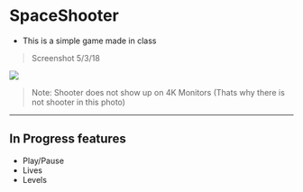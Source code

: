 SpaceShooter
=============
- This is a simple game made in class 


> Screenshot 5/3/18

![](https://i.imgur.com/OzYlE9y.png)
>Note: Shooter does not show up on 4K Monitors (Thats why there is not shooter in this photo)
----


In Progress features
-------------
- Play/Pause
- Lives
- Levels
